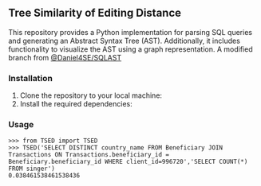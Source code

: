 ## Tree Similarity of Editing Distance 

This repository provides a Python implementation for parsing SQL queries and generating an Abstract Syntax Tree (AST). Additionally, it includes functionality to visualize the AST using a graph representation. A modified branch from [@Daniel4SE/SQLAST](https://github.com/Daniel4SE/SQLAST)

### Installation

1. Clone the repository to your local machine:
2. Install the required dependencies:

### Usage

```
>>> from TSED import TSED
>>> TSED('SELECT DISTINCT country_name FROM Beneficiary JOIN Transactions ON Transactions.beneficiary_id = Beneficiary.beneficiary_id WHERE client_id=996720','SELECT COUNT(*) FROM singer')
0.038461538461538436
```
